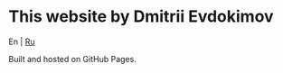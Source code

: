 # This website by Dmitrii Evdokimov

En | [Ru](about "Russian language (по-русски)")

Built and hosted on GitHub Pages.
